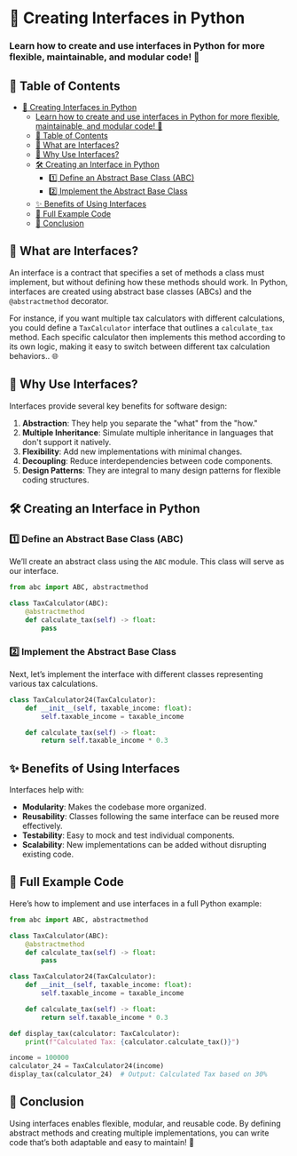 # 🌟 Creating Interfaces in Python

### Learn how to create and use interfaces in Python for more flexible, maintainable, and modular code! 🐍

## 📖 Table of Contents

- [🌟 Creating Interfaces in Python](#-creating-interfaces-in-python)
    - [Learn how to create and use interfaces in Python for more flexible, maintainable, and modular code! 🐍](#learn-how-to-create-and-use-interfaces-in-python-for-more-flexible-maintainable-and-modular-code-)
  - [📖 Table of Contents](#-table-of-contents)
  - [📝 What are Interfaces?](#-what-are-interfaces)
  - [🌟 Why Use Interfaces?](#-why-use-interfaces)
  - [🛠️ Creating an Interface in Python](#️-creating-an-interface-in-python)
    - [1️⃣ Define an Abstract Base Class (ABC)](#1️⃣-define-an-abstract-base-class-abc)
    - [2️⃣ Implement the Abstract Base Class](#2️⃣-implement-the-abstract-base-class)
  - [✨ Benefits of Using Interfaces](#-benefits-of-using-interfaces)
  - [📝 Full Example Code](#-full-example-code)
  - [🎯 Conclusion](#-conclusion)

## 📝 What are Interfaces?

An interface is a contract that specifies a set of methods a class must implement, but without defining how these methods should work. In Python, interfaces are created using abstract base classes (ABCs) and the `@abstractmethod` decorator.

For instance, if you want multiple tax calculators with different calculations, you could define a `TaxCalculator` interface that outlines a `calculate_tax` method. Each specific calculator then implements this method according to its own logic, making it easy to switch between different tax calculation behaviors.. 🌐

## 🌟 Why Use Interfaces?

Interfaces provide several key benefits for software design:

1. **Abstraction**: They help you separate the "what" from the "how."
2. **Multiple Inheritance**: Simulate multiple inheritance in languages that don't support it natively.
3. **Flexibility**: Add new implementations with minimal changes.
4. **Decoupling**: Reduce interdependencies between code components.
5. **Design Patterns**: They are integral to many design patterns for flexible coding structures.

## 🛠️ Creating an Interface in Python

### 1️⃣ Define an Abstract Base Class (ABC)

We’ll create an abstract class using the `ABC` module. This class will serve as our interface.

```python
from abc import ABC, abstractmethod

class TaxCalculator(ABC):
    @abstractmethod
    def calculate_tax(self) -> float:
        pass
```

### 2️⃣ Implement the Abstract Base Class

Next, let’s implement the interface with different classes representing various tax calculations.

```python
class TaxCalculator24(TaxCalculator):
    def __init__(self, taxable_income: float):
        self.taxable_income = taxable_income

    def calculate_tax(self) -> float:
        return self.taxable_income * 0.3
```

## ✨ Benefits of Using Interfaces

Interfaces help with:

- **Modularity**: Makes the codebase more organized.
- **Reusability**: Classes following the same interface can be reused more effectively.
- **Testability**: Easy to mock and test individual components.
- **Scalability**: New implementations can be added without disrupting existing code.

## 📝 Full Example Code

Here’s how to implement and use interfaces in a full Python example:

```python
from abc import ABC, abstractmethod

class TaxCalculator(ABC):
    @abstractmethod
    def calculate_tax(self) -> float:
        pass

class TaxCalculator24(TaxCalculator):
    def __init__(self, taxable_income: float):
        self.taxable_income = taxable_income

    def calculate_tax(self) -> float:
        return self.taxable_income * 0.3

def display_tax(calculator: TaxCalculator):
    print(f"Calculated Tax: {calculator.calculate_tax()}")

income = 100000
calculator_24 = TaxCalculator24(income)
display_tax(calculator_24)  # Output: Calculated Tax based on 30%
```

## 🎯 Conclusion

Using interfaces enables flexible, modular, and reusable code. By defining abstract methods and creating multiple implementations, you can write code that’s both adaptable and easy to maintain! 🎉